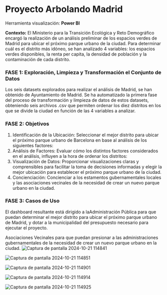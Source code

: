 # Proyecto Arbolando Madrid

Herramienta visualización: **Power BI**

**Contexto:** El Ministerio para la Transición Ecológica y Reto Demográfico encargó la realización de un análisis preliminar de los espacios verdes de Madrid para ubicar el próximo parque urbano de la ciudad. Para determinar cuál es el distrito más idóneo, se han analizado 4 variables: los espacios verdes disponibles, la renta per capita, la densidad de población y la contaminación de cada distrito.

### **FASE 1: Exploración, Limpieza y Transformación el Conjunto de Datos**
Los seis datasets explorados para realizar el análisis de Madrid, se han obtenido de Ayuntamiento de Madrid. Se ha automatizado la primera fase del proceso de transformación y limpieza de datos de estos datasets, obteniendo seis archivos .csv que permiten ordenar los diez distritos en los que se divide la ciudad en función de las 4 variables a analizar.

### **FASE 2: Objetivos**

1. Identificación de la Ubicación: Seleccionar el mejor distrito para ubicar el próximo parque urbano de Barcelona en base al análisis de los siguientes factores:
2. Análisis de Factores: Evaluar cómo los distintos factores considerados en el análisis, influyen a la hora de ordenar los distritos:
3. Visualización de Datos: Proporcionar visualizaciones claras y comprensibles para facilitar la toma de decisiones informadas y elegir la mejor ubicación para establecer el próximo parque urbano de la ciudad.
4. Concienciación: Concienciar a los estamentos gubernamentales locales y las asociaciones vecinales de la necesidad de crear un nuevo parque urbano en la ciudad.
   
### **FASE 3: Casos de Uso**

El dashboard resultante está dirigido a laAdministración Pública para que puedan determinar el mejor distrito para ubicar el próximo parque urbano de Madrid, y dotar a la municipalidad del presupuesto necesario para ejecutar el proyecto.

Asociaciones Vecinales para que puedan presionar a las administraciones gubernamentales de la necesidad de crear un nuevo parque urbano en la ciudad.
![Captura de pantalla 2024-10-21 114841](https://github.com/user-attachments/assets/a6c018ca-ecf4-4a08-b10f-71e994a44bfd)

![Captura de pantalla 2024-10-21 114851](https://github.com/user-attachments/assets/4aa7f036-dfe8-4020-a2d8-7b23e0b1f5ab)

![Captura de pantalla 2024-10-21 114901](https://github.com/user-attachments/assets/ed1ff72f-6ff6-4dad-90a2-23cda7171706)

![Captura de pantalla 2024-10-21 114914](https://github.com/user-attachments/assets/86d69261-746c-48e9-a22e-d65489a8beca)

![Captura de pantalla 2024-10-21 114925](https://github.com/user-attachments/assets/9e710110-595b-46d0-b872-8657108caa06)
